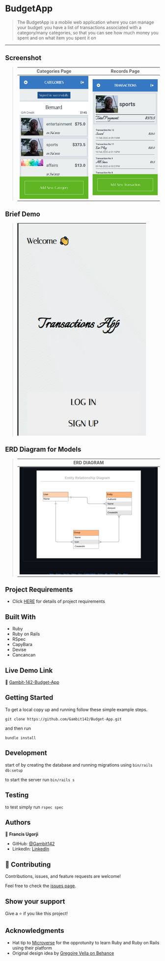 # BudgetApp

> The BudgetApp is a mobile web application where you can manage your budget: you have a list of transactions associated with a category/many categories, so that you can see how much money you spent and on what item you spent it on
---

## Screenshot
> |Categories Page| Records Page   |
> |---------------|----------------|
> |![screenshot](./app/assets/images/Categories.png)|![screenshot2](./app/assets/images/Records.png)|

## Brief Demo

> ![screenshot](./app/assets/images/budget-app.gif)

## ERD Diagram for Models

> |ERD DIAGRAM|
> |-----------|
> |![ERD](./app/assets/images/ERD-Diagram.png)|

## Project Requirements
- Click [HERE](https://github.com/microverseinc/curriculum-rails/blob/main/capstone/rails_capstone.md) for details of project requirements 


## Built With

- Ruby
- Ruby on Rails
- RSpec
- CapyBara
- Devise
- Cancancan

## Live Demo Link
🔗 [Gambit-142-Budget-App](https://gambit142-budget-app.herokuapp.com/)


## Getting Started

To get a local copy up and running follow these simple example steps.

```
git clone https://github.com/Gambit142/Budget-App.git
```

and then run

```
bundle install
```

## Development

start of by creating the database and running migrations using
`bin/rails db:setup`

to start the server run `bin/rails s`

## Testing
to test simply run `rspec spec`


## Authors
👤 **Francis Ugorji**

- GitHub: [@Gambit142](https://github.com/Gambit142)
- LinkedIn: [LinkedIn](https://www.linkedin.com/in/francis-ugorji/)


## 🤝 Contributing

Contributions, issues, and feature requests are welcome!

Feel free to check the [issues page](../../issues/).

## Show your support

Give a ⭐️ if you like this project!

## Acknowledgments
- Hat tip to [Microverse](https://www.microverse.org/) for the opprotunity to learn Ruby and Ruby on Rails using their platform
- Original design idea by [Gregoire Vella on Behance](https://www.behance.net/gregoirevella)
